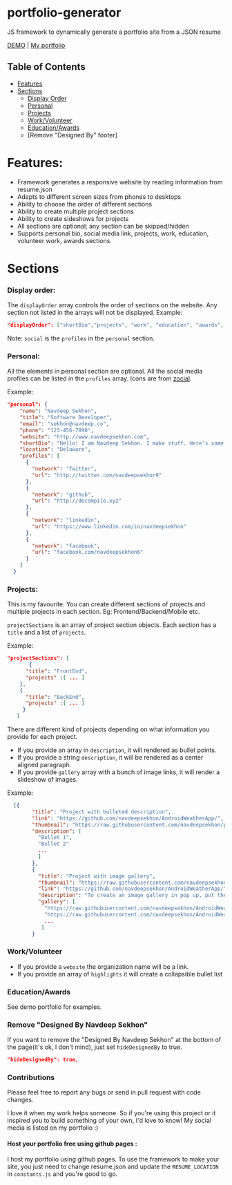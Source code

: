 # portfolio-generator
JS framework to dynamically generate a portfolio site from a JSON resume

<a href="http://www.navdeepsekhon.com/portfolio-generator/index.readable.html" target="_blank">DEMO</a> | <a href="http://www.navdeepsekhon.com" target="_blank">My portfolio</a>

## Table of Contents
 - [Features](#features)
 - [Sections](#sections)
    - [Display Order](#display-order)
    - [Personal](#personal)
    - [Projects](#projects)
    - [Work/Volunteer](#workvolunteer)
    - [Education/Awards](#educationawards)
    - [Remove "Designed By" footer]


# Features:
* Framework generates a responsive website by reading information from resume.json
* Adapts to different screen sizes from phones to desktops
* Ability to choose the order of different sections
* Ability to create multiple project sections
* Ability to create sideshows for projects
* All sections are optional; any section can be skipped/hidden
* Supports personal bio, social media link, projects, work, education, volunteer work, awards sections

# Sections

### Display order:

The `displayOrder` array controls the order of sections on the website. Any section not listed in the arrays will not be displayed.
Example:
```json
"displayOrder": ["shortBio","projects", "work", "education", "awards", "volunteer", "social"]
```

Note: `social` is the `profiles` in the `personal` section.
### Personal:

All the elements in personal section are optional. All the social media profiles can be listed in the `profiles` array. Icons are from [zocial](https://github.com/smcllns/css-social-buttons).

Example:
```json
"personal": {
    "name": "Navdeep Sekhon",
    "title": "Software Developer",
    "email": "sekhon@navdeep.co",
    "phone": "123-456-7890",
    "website": "http://www.navdeepsekhon.com",
    "shortBio": "Hello! I am Navdeep Sekhon. I make stuff. Here's some of it.",
    "location": "Delaware",
    "profiles": [
      {
        "network": "Twitter",
        "url": "http://twitter.com/navdeepsekhon9"
      },
      {
        "network": "github",
        "url": "http://decompile.xyz"
      },
      {
        "network": "linkedin",
        "url": "https://www.linkedin.com/in/navdeepsekhon"
      },
      {
        "network": "facebook",
        "url": "facebook.com/navdeepsekhon6"
      }
    ]
  }
```


### Projects:

This is my favourite. You can create different sections of projects and multiple projects in each section. Eg: Frontend/Backend/Mobile etc.

`projectSections` is an array of project section objects. Each section has a `title` and a list of `projects`.

Example:
```json
"projectSections": [
       {
      "title": "FrontEnd",
      "projects" :[ ... ]
    },
    {
      "title": "BackEnd",
      "projects" :[ ... ]
     }
   ]
```

There are different kind of projects depending on what information you provide for each project.
* If you provide an array in `description`, it will rendered as bullet points.
* If you provide a string `description`, it will be rendered as a center aligned paragraph.
* If you provide `gallery` array with a bunch of image links, it will render a slideshow of images.

Example:
```json
  [{
        "title": "Project with bulleted description",
        "link": "https://github.com/navdeepsekhon/AndroidWeatherApp/",
        "thumbnail": "https://raw.githubusercontent.com/navdeepsekhon/portfolio-generator/master/screenshot.PNG",
        "description": [
          "Bullet 1",
          "Bullet 2"
          ...
          ]
        },
        {
          "title": "Project with image gallery",
          "thumbnail": "https://raw.githubusercontent.com/navdeepsekhon/AndroidWeatherApp/master/screenshots/tablet_mainscreen.png",
          "link": "https://github.com/navdeepsekhon/AndroidWeatherApp/",
          "description": "To create an image gallery in pop up, put the image URLs comma separated in gallery: []",
          "gallery": [
            "https://raw.githubusercontent.com/navdeepsekhon/AndroidWeatherApp/master/screenshots/phone_detailscreen_portrait.png",
            "https://raw.githubusercontent.com/navdeepsekhon/AndroidWeatherApp/master/screenshots/phone_mainscreen.png",
            ...
           ]
        }

```

### Work/Volunteer

* If you provide a `website` the organization name will be a link.
* If you provide an array of `highlights` it will create a collapsible bullet list

### Education/Awards
See demo portfolio for examples.

### Remove "Designed By Navdeep Sekhon"

If you want to remove the "Designed By Navdeep Sekhon" at the bottom of the page(it's ok, I don't mind), just set `hideDesignedBy` to true.
```json
"hideDesignedBy": true,
```
### Contributions

Please feel free to report any bugs or send in pull request with code changes.

I love it when my work helps someone. So if you're using this project or it inspired you to build something of your own, I'd love to know! My social media is listed on my portfolio :)


#### Host your portfolio free using github pages :

I host my portfolio using github pages. To use the framework to make your site, you just need to change resume.json and update the `RESUME_LOCATION` in `constants.js` and you're good to go.
